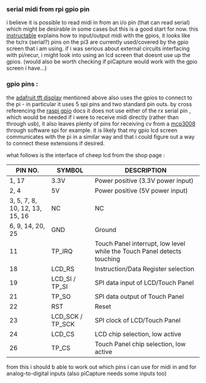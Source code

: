 

### serial midi from rpi gpio pin

i believe it is possible to read midi in from an i/o pin (that can read serial) which might be desirable in some cases but this is a good start for now. this [instructable] explains how to input/output midi with the gpios, it looks like the tx/rx (serial?) pins on the pi3 are currently used/covered by the gpio screen that i am using. if i was serious about external circuits interfacing with pi/recur, i might look into using an lcd screen that doesnt use up the gpios. (would also be worth checking if piCapture would work with the gpio screen i have...)

### gpio pins : 

the [adafruit tft display] mentioned above also uses the gpios to connect to the pi - in particular it uses 5 spi pins and two standard pin outs. by cross referencing the [raspi gpio] docs it does not use either of the rx serial pin , which would be needed if i were to receive midi directly (rather than through usb), it also leaves plenty of pins for receiving cv from a [mcp3008] through software spi for example. it is likely that my gpio lcd screen communicates with the pi in a similar way and that i could figure out a way to connect these extensions if desired.

what follows is the interface of cheep lcd from the shop page :

PIN NO.| SYMBOL | DESCRIPTION
--- | --- | ---
1, 17| 3.3V | Power positive (3.3V power input)
2, 4 | 5V | Power positive (5V power input)
3, 5, 7, 8, 10, 12, 13, 15, 16 | NC | NC
6, 9, 14, 20, 25 | GND | Ground
11 | TP_IRQ | Touch Panel interrupt, low level while the Touch Panel detects touching
18 | LCD_RS | Instruction/Data Register selection
19 | LCD_SI / TP_SI | SPI data input of LCD/Touch Panel
21 | TP_SO | SPI data output of Touch Panel
22 | RST | Reset
23 | LCD_SCK / TP_SCK | SPI clock of LCD/Touch Panel
24 | LCD_CS | LCD chip selection, low active
26 | TP_CS | Touch Panel chip selection, low active

from this i should b able to work out which pins i can use for midi in and for analog-to-digital inputs (also piCapture needs some inputs too)

[instructable]: http://www.instructables.com/id/PiMiDi-A-Raspberry-Pi-Midi-Box-or-How-I-Learned-to/
[adafruit tft display]: https://www.adafruit.com/product/2441
[raspi gpio]: https://www.raspberrypi.org/documentation/usage/gpio/
[mcp3008]: https://learn.adafruit.com/raspberry-pi-analog-to-digital-converters/mcp3008

